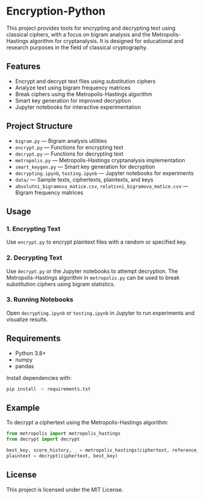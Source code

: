 # Encryption-Python

This project provides tools for encrypting and decrypting text using classical ciphers, with a focus on bigram analysis and the Metropolis-Hastings algorithm for cryptanalysis. It is designed for educational and research purposes in the field of classical cryptography.

## Features
- Encrypt and decrypt text files using substitution ciphers
- Analyze text using bigram frequency matrices
- Break ciphers using the Metropolis-Hastings algorithm
- Smart key generation for improved decryption
- Jupyter notebooks for interactive experimentation

## Project Structure
- `bigram.py` — Bigram analysis utilities
- `encrypt.py` — Functions for encrypting text
- `decrypt.py` — Functions for decrypting text
- `metropolis.py` — Metropolis-Hastings cryptanalysis implementation
- `smart_keygen.py` — Smart key generation for decryption
- `decrypting.ipynb`, `testing.ipynb` — Jupyter notebooks for experiments
- `data/` — Sample texts, ciphertexts, plaintexts, and keys
- `absolutni_bigramova_matice.csv`, `relativni_bigramova_matice.csv` — Bigram frequency matrices

## Usage

### 1. Encrypting Text
Use `encrypt.py` to encrypt plaintext files with a random or specified key.

### 2. Decrypting Text
Use `decrypt.py` or the Jupyter notebooks to attempt decryption. The Metropolis-Hastings algorithm in `metropolis.py` can be used to break substitution ciphers using bigram statistics.

### 3. Running Notebooks
Open `decrypting.ipynb` or `testing.ipynb` in Jupyter to run experiments and visualize results.

## Requirements
- Python 3.8+
- numpy
- pandas

Install dependencies with:
```bash
pip install -r requirements.txt
```

## Example
To decrypt a ciphertext using the Metropolis-Hastings algorithm:
```python
from metropolis import metropolis_hastings
from decrypt import decrypt

best_key, score_history, _ = metropolis_hastings(ciphertext, reference_matrix)
plaintext = decrypt(ciphertext, best_key)
```

## License
This project is licensed under the MIT License.